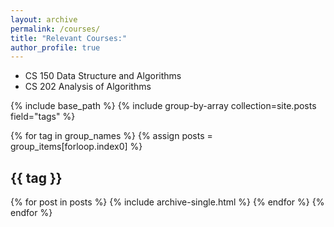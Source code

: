 ```yaml
---
layout: archive
permalink: /courses/
title: "Relevant Courses:"
author_profile: true
---
```

* CS 150 Data Structure and Algorithms
* CS 202 Analysis of Algorithms


{% include base_path %}
{% include group-by-array collection=site.posts field="tags" %}

{% for tag in group_names %}
  {% assign posts = group_items[forloop.index0] %}
  <h2 id="{{ tag | slugify }}" class="archive__subtitle">{{ tag }}</h2>
  {% for post in posts %}
    {% include archive-single.html %}
  {% endfor %}
{% endfor %}
